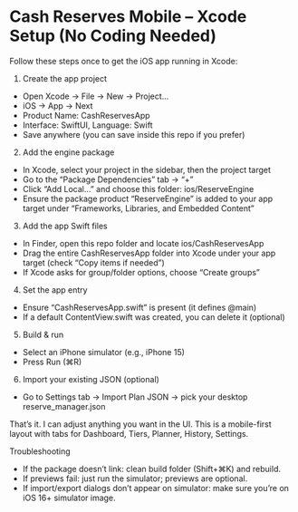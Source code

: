 # Cash Reserves Mobile – Xcode Setup (No Coding Needed)

Follow these steps once to get the iOS app running in Xcode:

1) Create the app project
- Open Xcode → File → New → Project…
- iOS → App → Next
- Product Name: CashReservesApp
- Interface: SwiftUI, Language: Swift
- Save anywhere (you can save inside this repo if you prefer)

2) Add the engine package
- In Xcode, select your project in the sidebar, then the project target
- Go to the “Package Dependencies” tab → “+”
- Click “Add Local…” and choose this folder: ios/ReserveEngine
- Ensure the package product “ReserveEngine” is added to your app target under “Frameworks, Libraries, and Embedded Content”

3) Add the app Swift files
- In Finder, open this repo folder and locate ios/CashReservesApp
- Drag the entire CashReservesApp folder into Xcode under your app target (check “Copy items if needed”)
- If Xcode asks for group/folder options, choose “Create groups”

4) Set the app entry
- Ensure “CashReservesApp.swift” is present (it defines @main)
- If a default ContentView.swift was created, you can delete it (optional)

5) Build & run
- Select an iPhone simulator (e.g., iPhone 15)
- Press Run (⌘R)

6) Import your existing JSON (optional)
- Go to Settings tab → Import Plan JSON → pick your desktop reserve_manager.json

That’s it. I can adjust anything you want in the UI. This is a mobile-first layout with tabs for Dashboard, Tiers, Planner, History, Settings.

Troubleshooting
- If the package doesn’t link: clean build folder (Shift+⌘K) and rebuild.
- If previews fail: just run the simulator; previews are optional.
- If import/export dialogs don’t appear on simulator: make sure you’re on iOS 16+ simulator image.

